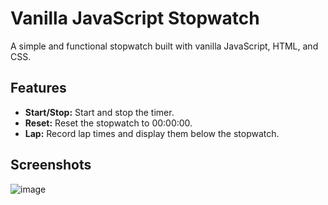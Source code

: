 # Vanilla JavaScript Stopwatch

A simple and functional stopwatch built with vanilla JavaScript, HTML, and CSS.

## Features

- **Start/Stop:** Start and stop the timer.
- **Reset:** Reset the stopwatch to 00:00:00.
- **Lap:** Record lap times and display them below the stopwatch.

## Screenshots

![image](https://github.com/user-attachments/assets/ae03dfbf-1528-4868-88e1-c510019ecc8b)

